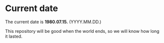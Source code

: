 # Current date

The current date is **1980.07.15.** (YYYY.MM.DD.)

This repository will be good when the world ends, so we will know how long it lasted.